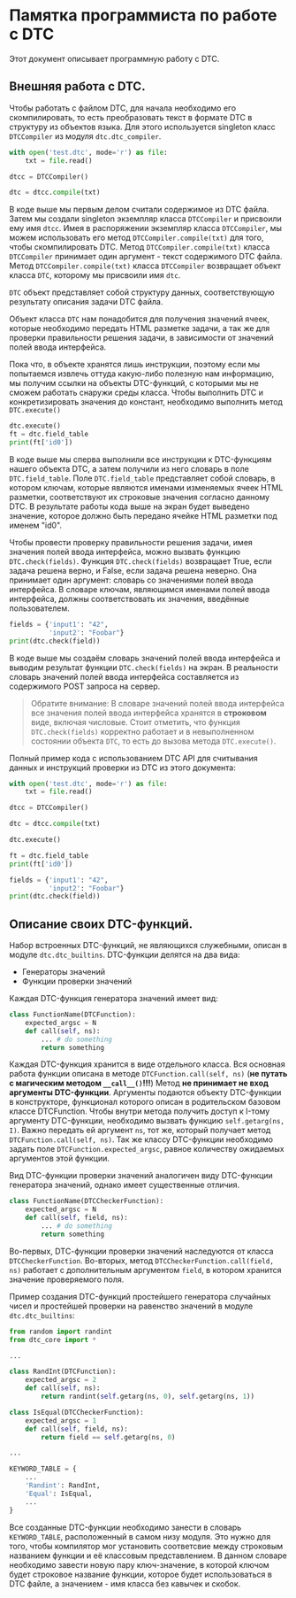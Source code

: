 # Памятка программиста по работе с DTC

Этот документ описывает программную работу с DTC.

## Внешняя работа с DTC.
Чтобы работать с файлом DTC, для начала необходимо его скомпилировать, то есть преобразовать текст в формате DTC в структуру из объектов языка.
Для этого используется singleton класс `DTCCompiler` из модуля `dtc.dtc_compiler`.
```python
with open('test.dtc', mode='r') as file:
    txt = file.read()

dtcc = DTCCompiler()

dtc = dtcc.compile(txt)
``` 
В коде выше мы первым делом считали содержимое из DTC файла. Затем мы создали singleton экземпляр класса `DTCCompiler` и присвоили ему имя `dtcc`. Имея в распоряжении экземпляр класса `DTCCompiler`, мы можем использовать его метод `DTCCompiler.compile(txt)` для того, чтобы скомпилировать DTC.
Метод `DTCCompiler.compile(txt)` класса `DTCCompiler` принимает один аргумент - текст содержимого DTC файла.
Метод `DTCCompiler.compile(txt)` класса `DTCCompiler` возвращает объект класса `DTC`, которому мы присвоили имя `dtc`.

`DTC` объект представляет собой структуру данных, соответствующую результату описания задачи DTC файла. 

Объект класса `DTC` нам понадобится для получения значений ячеек, которые необходимо передать HTML разметке задачи, а так же для проверки правильности решения задачи, в зависимости от значений полей ввода интерфейса. 

Пока что, в объекте хранятся лишь инструкции, поэтому если мы попытаемся извлечь оттуда какую-либо полезную нам информацию, мы получим ссылки на объекты DTC-функций, с которыми мы не сможем работать снаружи среды класса.
Чтобы выполнить DTC и конкретизировать значения до констант, необходимо выполнить метод `DTC.execute()`
```python
dtc.execute()
ft = dtc.field_table
print(ft['id0'])
```
В коде выше мы сперва выполнили все инструкции к DTC-функциям нашего объекта DTC, а затем получили из него словарь в поле `DTC.field_table`.
Поле `DTC.field_table` представляет собой словарь, в котором ключам, которые являются именами изменяемых ячеек HTML разметки, соответствуют их строковые значения согласно данному DTC.
В результате работы кода выше на экран будет выведено значение, которое должно быть передано ячейке HTML разметки под именем "id0".

Чтобы провести проверку правильности решения задачи, имея значения полей ввода интерфейса, можно вызвать функцию `DTC.check(fields)`.
Функция `DTC.check(fields)` возвращает True, если задача решена верно, и False, если задача решена неверно. Она принимает один аргумент: словарь со значениями полей ввода интерфейса. В словаре ключам, являющимся именами полей ввода интерфейса, должны соответствовать их значения, введённые пользователем.

```python
fields = {'input1': "42",
          'input2': "Foobar"}
print(dtc.check(field))
```
В коде выше мы создаём словарь значений полей ввода интерфейса и выводим результат функции `DTC.check(fields)` на экран. В реальности словарь значений полей ввода интерфейса составляется из содержимого POST запроса на сервер.
> Обратите внимание:
> В словаре значений полей ввода интерфейса все значения полей ввода интерфейса хранятся в **строковом** виде, включая числовые.
Стоит отметить, что функция `DTC.check(fields)` корректно работает и в невыполненном состоянии объекта `DTC`, то есть до вызова метода `DTC.execute()`.

Полный пример кода с использованием DTC API для считывания данных и инструкций проверки из DTC из этого документа: 

```python
with open('test.dtc', mode='r') as file:
    txt = file.read()

dtcc = DTCCompiler()

dtc = dtcc.compile(txt)

dtc.execute()

ft = dtc.field_table
print(ft['id0'])

fields = {'input1': "42",
          'input2': "Foobar"}
print(dtc.check(field))
``` 

## Описание своих DTC-функций.
Набор встроенных DTC-функций, не являющихся служебными, описан в модуле `dtc.dtc_builtins`.
DTC-функции делятся на два вида: 
- Генераторы значений
- Функции проверки значений

Каждая DTC-функция генератора значений имеет вид:
```py
class FunctionName(DTCFunction):
    expected_argsc = N    
    def call(self, ns):
        ... # do something
        return something
```
Каждая DTC-функция хранится в виде отдельного класса. Вся основная работа функции описана в методе `DTCFunction.call(self, ns)` (**не путать с магическим методом `__call__()`!!!**) 
Метод **не принимает не вход аргументы DTC-функции**. Аргументы подаются объекту DTC-функции в конструкторе, функционал которого описан в родительском базовом классе DTCFunction. 
Чтобы внутри метода получить доступ к I-тому аргументу DTC-функции, необходимо вызвать функцию `self.getarg(ns, I)`. Важно передать ей аргумент `ns`, тот же, который получает метод `DTCFunction.call(self, ns)`.
Так же классу DTC-функции необходимо задать поле `DTCFunction.expected_argsc`, равное количеству ожидаемых аргументов этой функции.

Вид DTC-функции проверки значений аналогичен виду DTC-функции генератора значений, однако имеет существенные отличия.
```py
class FunctionName(DTCCheckerFunction):
    expected_argsc = N    
    def call(self, field, ns):
        ... # do something
        return something
```
Во-первых, DTС-функции проверки значений наследуются от класса `DTCCheckerFunction`.
Во-вторых, метод `DTCCheckerFunction.call(field, ns)` работает с дополнительным аргументом `field`, в котором хранится значение проверяемого поля.

Пример создания DTC-функций простейшего генератора случайных чисел и простейшей проверки на равенство значений в модуле `dtc.dtc_builtins`:

```py
from random import randint
from dtc_core import *

...

class RandInt(DTCFunction):
    expected_argsc = 2
    def call(self, ns):
        return randint(self.getarg(ns, 0), self.getarg(ns, 1))

class IsEqual(DTCCheckerFunction):
    expected_argsc = 1
    def call(self, field, ns):
        return field == self.getarg(ns, 0)

...

KEYWORD_TABLE = { 
    ...
    'Randint': RandInt,
    'Equal': IsEqual,
    ...
}
```

Все созданные DTC-функции необходимо занести в словарь `KEYWORD_TABLE`, расположенный в самом низу модуля. Это нужно для того, чтобы компилятор мог установить соответсвие между строковым названием функции и её классовым представлением. 
В данном словаре необходимо завести новую пару ключ-значение, в которой ключом будет строковое название функции, которое будет использоваться в DTC файле, а значением - имя класса без кавычек и скобок. 